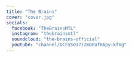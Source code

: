 ```yaml
---
title: "The Brains"
cover: "cover.jpg"
socials:
  facebook: "TheBrainsMTL"
  instagram: "thebrainsmtl"
  soundcloud: "the-brains-official"
  youtube: "channel/UCFx50I7iZmDPafHApy-kfXg"
---
```

